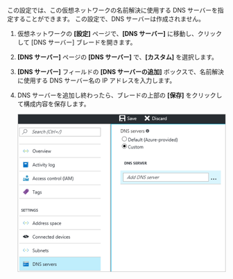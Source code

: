 この設定では、この仮想ネットワークの名前解決に使用する DNS サーバーを指定することができます。 この設定で、DNS サーバーは作成されません。

1. 仮想ネットワークの **[設定]** ページで、**[DNS サーバー]** に移動し、クリックして [DNS サーバー] ブレードを開きます。
2. **[DNS サーバー]** ページの **[DNS サーバー]** で、**[カスタム]** を選択します。
3. **[DNS サーバー]** フィールドの **[DNS サーバーの追加]** ボックスで、名前解決に使用する DNS サーバー名の IP アドレスを入力します。
4. DNS サーバーを追加し終わったら、ブレードの上部の **[保存]** をクリックして構成内容を保存します。
   
    ![[カスタム DNS]](./media/vpn-gateway-add-dns-rm-portal/add_dns.png)



<!--HONumber=Nov16_HO2-->


